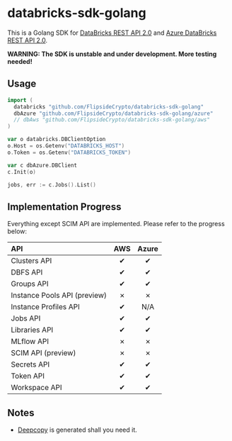 # databricks-sdk-golang

This is a Golang SDK for [DataBricks REST API 2.0](https://docs.databricks.com/api/latest/index.html#) and [Azure DataBricks REST API 2.0](https://docs.azuredatabricks.net/api/latest/index.html).

**WARNING: The SDK is unstable and under development. More testing needed!**

## Usage

```go
import (
  databricks "github.com/FlipsideCrypto/databricks-sdk-golang"
  dbAzure "github.com/FlipsideCrypto/databricks-sdk-golang/azure"
  // dbAws "github.com/FlipsideCrypto/databricks-sdk-golang/aws"
)

var o databricks.DBClientOption
o.Host = os.Getenv("DATABRICKS_HOST")
o.Token = os.Getenv("DATABRICKS_TOKEN")

var c dbAzure.DBClient
c.Init(o)

jobs, err := c.Jobs().List()
```

## Implementation Progress

Everything except SCIM API are implemented. Please refer to the progress below:

| API                          | AWS | Azure |
| :--------------------------- | :-: | :---: |
| Clusters API                 |  ✔  |   ✔   |
| DBFS API                     |  ✔  |   ✔   |
| Groups API                   |  ✔  |   ✔   |
| Instance Pools API (preview) |  ✗  |   ✗   |
| Instance Profiles API        |  ✔  |  N/A  |
| Jobs API                     |  ✔  |   ✔   |
| Libraries API                |  ✔  |   ✔   |
| MLflow API                   |  ✗  |   ✗   |
| SCIM API (preview)           |  ✗  |   ✗   |
| Secrets API                  |  ✔  |   ✔   |
| Token API                    |  ✔  |   ✔   |
| Workspace API                |  ✔  |   ✔   |

## Notes

- [Deepcopy](https://godoc.org/k8s.io/gengo/examples/deepcopy-gen) is generated shall you need it.
